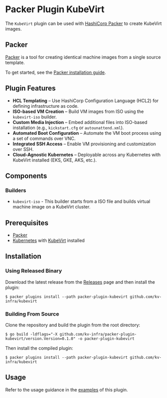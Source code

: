 # Packer Plugin KubeVirt

The `KubeVirt` plugin can be used with [HashiCorp Packer](https://www.packer.io) to create KubeVirt images.

## Packer

[Packer](https://developer.hashicorp.com/packer) is a tool for creating identical machine images from a single source template.

To get started, see the [Packer installation guide](https://developer.hashicorp.com/packer/install).

## Plugin Features

- **HCL Templating** – Use HashiCorp Configuration Language (HCL2) for defining infrastructure as code.
- **ISO-based VM Creation** – Build VM images from ISO using the `kubevirt-iso` builder.
- **Custom Media Injection** – Embed additional files into ISO-based installation (e.g., `kickstart.cfg` or `autounattend.xml`).
- **Automated Boot Configuration** – Automate the VM boot process using a set of commands over VNC.
- **Integrated SSH Access** – Enable VM provisioning and customization over SSH.
- **Cloud-Agnostic Kubernetes** – Deployable across any Kubernetes with KubeVirt installed (EKS, GKE, AKS, etc.).

## Components

### Builders

- `kubevirt-iso` - This builder starts from a ISO file and builds virtual machine image on a KubeVirt cluster.

## Prerequisites

- [Packer](https://packer.io)
- [Kubernetes](https://kubernetes.io) with [KubeVirt](https://kubevirt.io) installed

## Installation

### Using Released Binary

Download the latest release from the [Releases](https://github.com/kv-infra/packer-plugin-kubevirt/releases) page and then install the plugin:

```shell
$ packer plugins install --path packer-plugin-kubevirt github.com/kv-infra/kubevirt
```

### Building From Source

Clone the repository and build the plugin from the root directory:

```shell
$ go build -ldflags="-X github.com/kv-infra/packer-plugin-kubevirt/version.Version=0.1.0" -o packer-plugin-kubevirt
```

Then install the compiled plugin:

```shell
$ packer plugins install --path packer-plugin-kubevirt github.com/kv-infra/kubevirt
```

## Usage

Refer to the usage guidance in the [examples](./examples/builder/kubevirt-iso/README.md) of this plugin.
